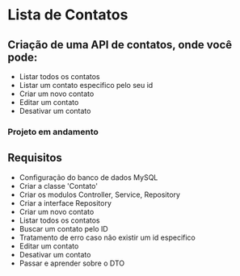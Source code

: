 # Lista de Contatos

## Criação de uma API de contatos, onde você pode:
<ul>
  <li>Listar todos os contatos</li>
  <li>Listar um contato especifico pelo seu id</li>
  <li>Criar um novo contato</li>
  <li>Editar um contato</li>
  <li>Desativar um contato</li>  
</ul>


### Projeto em andamento

## Requisitos
<ul>
  <li>Configuração do banco de dados MySQL</li>
  <li>Criar a classe 'Contato'</li>
  <li>Criar os modulos Controller, Service, Repository</li>
  <li>Criar a interface Repository</li>
  <li>Criar um novo contato</li>
  <li>Listar todos os contatos</li>
  <li>Buscar um contato pelo ID</li>
  <li>Tratamento de erro caso não existir um id especifico</li>
  <li>Editar um contato</li>
  <li>Desativar um contato</li>
  <li>Passar e aprender sobre o DTO</li>
</ul>
